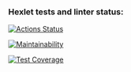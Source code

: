 ### Hexlet tests and linter status:
[![Actions Status](https://github.com/olegmarlat/python-project-50/actions/workflows/hexlet-check.yml/badge.svg)](https://github.com/olegmarlat/python-project-50/actions)

[![Maintainability](https://api.codeclimate.com/v1/badges/3746f37b938d760e3c51/maintainability)](https://codeclimate.com/github/olegmarlat/python-project-50/maintainability)

[![Test Coverage](https://api.codeclimate.com/v1/badges/3746f37b938d760e3c51/test_coverage)](https://codeclimate.com/github/olegmarlat/python-project-50/test_coverage)